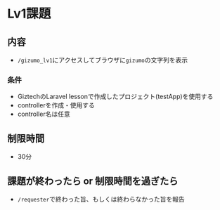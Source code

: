 # Lv1課題

## 内容
- `/gizumo_lv1`にアクセスしてブラウザに`gizumo`の文字列を表示
### 条件
- GiztechのLaravel lessonで作成したプロジェクト(testApp)を使用する
- controllerを作成・使用する
- controller名は任意

## 制限時間
- 30分

## 課題が終わったら or 制限時間を過ぎたら
- `/requester`で終わった旨、もしくは終わらなかった旨を報告
